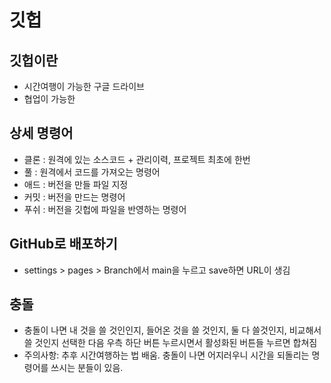 # 깃헙

## 깃헙이란

- 시간여행이 가능한 구글 드라이브
- 협업이 가능한

## 상세 명령어

- 클론 : 원격에 있는 소스코드 + 관리이력, 프로젝트 최초에 한번
- 풀 : 원격에서 코드를 가져오는 명령어
- 애드 : 버전을 만들 파일 지정
- 커밋 : 버전을 만드는 명령어
- 푸쉬 : 버전을 깃헙에 파일을 반영하는 명령어

## GitHub로 배포하기

- settings > pages > Branch에서 main을 누르고 save하면 URL이 생김

## 충돌

- 충돌이 나면 내 것을 쓸 것인인지, 들어온 것을 쓸 것인지, 둘 다 쓸것인지, 비교해서 쓸 것인지 선택한 다음 우측 하단 버튼 누르시면서 활성화된 버튼들 누르면 합쳐짐
- 주의사항: 추후 시간여행하는 법 배움. 충돌이 나면 어지러우니 시간을 되돌리는 명령어를 쓰시는 분들이 있음.
